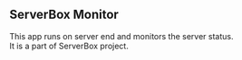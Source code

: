 ## ServerBox Monitor
This app runs on server end and monitors the server status.  
It is a part of ServerBox project.  


